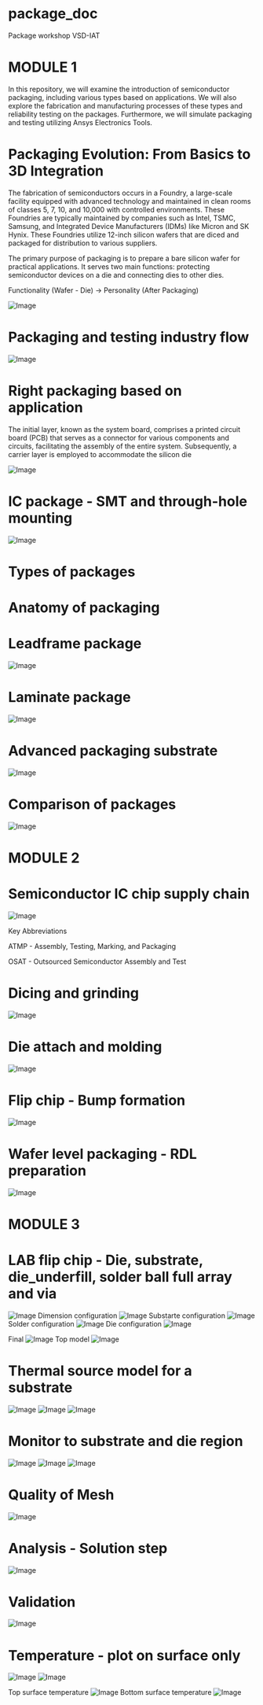 # package_doc
Package workshop VSD-IAT
# MODULE 1

In this repository, we will examine the introduction of semiconductor packaging, including various types based on applications. We will also explore the fabrication and manufacturing processes of these types and reliability testing on the packages. Furthermore, we will simulate packaging and testing utilizing Ansys Electronics Tools.

# Packaging Evolution: From Basics to 3D Integration
The fabrication of semiconductors occurs in a Foundry, a large-scale facility equipped with advanced technology and maintained in clean rooms of classes 5, 7, 10, and 10,000 with controlled environments. These Foundries are typically maintained by companies such as Intel, TSMC, Samsung, and Integrated Device Manufacturers (IDMs) like Micron and SK Hynix. These Foundries utilize 12-inch silicon wafers that are diced and packaged for distribution to various suppliers.

The primary purpose of packaging is to prepare a bare silicon wafer for practical applications. It serves two main functions: protecting semiconductor devices on a die and connecting dies to other dies.

Functionality (Wafer - Die) -> Personality (After Packaging)

![Image](https://github.com/arjunsa08/package_doc/blob/a1a6c2f10e53a5a616f2cb7e997f9a440de2221e/Screenshot%202025-04-20%20122310.png) 

# Packaging and testing industry flow 

![Image](https://github.com/arjunsa08/package_doc/blob/46136fc90c07fb9d2e97ff1cfb87a56835f41ed6/Screenshot%202025-04-20%20122348.png)

# Right packaging based on application 
The initial layer, known as the system board, comprises a printed circuit board (PCB) that serves as a connector for various components and circuits, facilitating the assembly of the entire system. Subsequently, a carrier layer is employed to accommodate the silicon die 

![Image](https://github.com/arjunsa08/package_doc/blob/a51bd6f2f0d0a882ad83f799a2c72936eb34a058/Screenshot%202025-04-20%20122432.png)

# IC package - SMT and through-hole mounting 

![Image](https://github.com/arjunsa08/package_doc/blob/a51bd6f2f0d0a882ad83f799a2c72936eb34a058/Screenshot%202025-04-20%20122555.png)

# Types of packages 

# Anatomy of packaging 

  # Leadframe package 

![Image](https://github.com/arjunsa08/package_doc/blob/a51bd6f2f0d0a882ad83f799a2c72936eb34a058/Screenshot%202025-04-20%20122625.png)

  # Laminate package 

![Image](https://github.com/arjunsa08/package_doc/blob/a51bd6f2f0d0a882ad83f799a2c72936eb34a058/Screenshot%202025-04-20%20122640.png)
  
  # Advanced packaging substrate 

![Image](https://github.com/arjunsa08/package_doc/blob/a51bd6f2f0d0a882ad83f799a2c72936eb34a058/Screenshot%202025-04-20%20122700.png)

# Comparison of packages 
![Image](https://github.com/arjunsa08/package_doc/blob/b07a05073e5f489e2adbb47ba2a7805f4820951f/Screenshot%202025-04-20%20130912.png)

# MODULE 2

# Semiconductor IC chip supply chain 
![Image](https://github.com/arjunsa08/package_doc/blob/b07a05073e5f489e2adbb47ba2a7805f4820951f/Screenshot%202025-04-20%20131014.png)

Key Abbreviations

ATMP - Assembly, Testing, Marking, and Packaging

OSAT - Outsourced Semiconductor Assembly and Test


# Dicing and grinding 
![Image](https://github.com/arjunsa08/package_doc/blob/b07a05073e5f489e2adbb47ba2a7805f4820951f/Screenshot%202025-04-20%20131153.png) 

# Die attach and molding 
![Image](https://github.com/arjunsa08/package_doc/blob/b07a05073e5f489e2adbb47ba2a7805f4820951f/Screenshot%202025-04-20%20131300.png)

# Flip chip - Bump formation 
![Image](https://github.com/arjunsa08/package_doc/blob/b07a05073e5f489e2adbb47ba2a7805f4820951f/Screenshot%202025-04-20%20131344.png)

# Wafer level packaging - RDL preparation 

![Image](https://github.com/arjunsa08/package_doc/blob/b07a05073e5f489e2adbb47ba2a7805f4820951f/Screenshot%202025-04-20%20131425.png)

# MODULE 3 

# LAB flip chip - Die, substrate, die_underfill, solder ball full array and via 
![Image](https://github.com/arjunsa08/package_doc/blob/834aa98298c621fe878a69dbd4d8ea202221f237/Screenshot%202025-04-20%20174723.png)
Dimension configuration 
![Image](https://github.com/arjunsa08/package_doc/blob/834aa98298c621fe878a69dbd4d8ea202221f237/Screenshot%202025-04-20%20175010.png)
Substarte configuration 
![Image](https://github.com/arjunsa08/package_doc/blob/834aa98298c621fe878a69dbd4d8ea202221f237/Screenshot%202025-04-20%20175126.png)
Solder configuration
![Image](https://github.com/arjunsa08/package_doc/blob/834aa98298c621fe878a69dbd4d8ea202221f237/Screenshot%202025-04-20%20175145.png)
Die configuration
![Image](https://github.com/arjunsa08/package_doc/blob/834aa98298c621fe878a69dbd4d8ea202221f237/Screenshot%202025-04-20%20175157.png) 

Final 
![Image](https://github.com/arjunsa08/package_doc/blob/834aa98298c621fe878a69dbd4d8ea202221f237/Screenshot%202025-04-20%20175749.png)
Top model
![Image](https://github.com/arjunsa08/package_doc/blob/834aa98298c621fe878a69dbd4d8ea202221f237/Screenshot%202025-04-20%20175836.png)

# Thermal source model for a substrate 
![Image](https://github.com/arjunsa08/package_doc/blob/834aa98298c621fe878a69dbd4d8ea202221f237/Screenshot%202025-04-20%20180509.png)
![Image](https://github.com/arjunsa08/package_doc/blob/834aa98298c621fe878a69dbd4d8ea202221f237/Screenshot%202025-04-20%20180321.png)
![Image](https://github.com/arjunsa08/package_doc/blob/834aa98298c621fe878a69dbd4d8ea202221f237/Screenshot%202025-04-20%20180650.png)

# Monitor to substrate and die region 
![Image](https://github.com/arjunsa08/package_doc/blob/834aa98298c621fe878a69dbd4d8ea202221f237/Screenshot%202025-04-20%20180830.png)
![Image](https://github.com/arjunsa08/package_doc/blob/834aa98298c621fe878a69dbd4d8ea202221f237/Screenshot%202025-04-20%20180810.png)
![Image](https://github.com/arjunsa08/package_doc/blob/834aa98298c621fe878a69dbd4d8ea202221f237/Screenshot%202025-04-20%20180919.png)

# Quality of Mesh 
![Image](https://github.com/arjunsa08/package_doc/blob/834aa98298c621fe878a69dbd4d8ea202221f237/Screenshot%202025-04-20%20181220.png)

# Analysis - Solution step 
![Image](https://github.com/arjunsa08/package_doc/blob/834aa98298c621fe878a69dbd4d8ea202221f237/Screenshot%202025-04-20%20181338.png)

# Validation 
![Image](https://github.com/arjunsa08/package_doc/blob/834aa98298c621fe878a69dbd4d8ea202221f237/Screenshot%202025-04-20%20181453.png)

# Temperature - plot on surface only 
![Image](https://github.com/arjunsa08/package_doc/blob/834aa98298c621fe878a69dbd4d8ea202221f237/Screenshot%202025-04-20%20182232.png)
![Image](https://github.com/arjunsa08/package_doc/blob/834aa98298c621fe878a69dbd4d8ea202221f237/Screenshot%202025-04-20%20182314.png)

Top surface temperature 
![Image](https://github.com/arjunsa08/package_doc/blob/834aa98298c621fe878a69dbd4d8ea202221f237/Screenshot%202025-04-20%20182330.png)
Bottom surface temperature 
![Image](https://github.com/arjunsa08/package_doc/blob/834aa98298c621fe878a69dbd4d8ea202221f237/Screenshot%202025-04-20%20182432.png)












